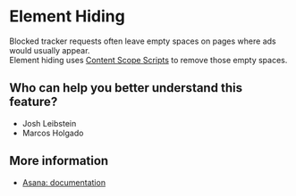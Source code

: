 # Element Hiding
Blocked tracker requests often leave empty spaces on pages where ads would usually appear.\
Element hiding uses [Content Scope Scripts](../content-scope-scripts) to remove those empty spaces.

## Who can help you better understand this feature?
- Josh Leibstein
- Marcos Holgado

## More information
- [Asana: documentation](https://app.asana.com/0/0/1203533152944692/f)